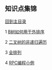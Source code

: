 ## 知识点集锦

[回到主目录](https://github.com/luofengmacheng/algorithms)

1 [B树如何用于外排序](https://github.com/luofengmacheng/algorithms/blob/master/myalgo/external_sort.md)

2 [二叉树的非递归遍历](https://github.com/luofengmacheng/algorithms/blob/master/myalgo/nonrecursion_traversal.md)

3 [全排列](https://github.com/luofengmacheng/algorithms/blob/master/myalgo/permutation.md)

4 [RPC编程小例](https://github.com/luofengmacheng/algorithms/blob/master/myalgo/rpc_example.md)
